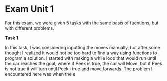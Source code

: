 # Exam Unit 1
 For this exam, we were given 5 tasks with the same basis of fucntions, but with different problems. 

**Task 1**

In this task, I was considering inputting the moves manually, but after some thought I realized it would not be too hard to find a way using functions to program a solution. I started with making a while loop that would run until the car reaches the goal, where if Peek is true, the car will Move, but if Peek is not true it will turn until Peek i true and move forwards. The problem I encountered here was when the e

